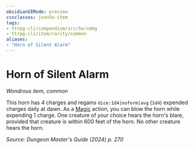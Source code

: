```yaml
---
obsidianUIMode: preview
cssclasses: json5e-item
tags:
- ttrpg-cli/compendium/src/5e/xdmg
- ttrpg-cli/item/rarity/common
aliases: 
- "Horn of Silent Alarm"
---
```

# Horn of Silent Alarm
*Wondrous item, common*  



This horn has 4 charges and regains `dice:1d4|noform|avg` (`1d4`) expended charges daily at dawn. As a [Magic](3-Compendium/rules/actions.md#Magic) action, you can blow the horn while expending 1 charge. One creature of your choice hears the horn's blare, provided that creature is within 600 feet of the horn. No other creature hears the horn.

*Source: Dungeon Master's Guide (2024) p. 270*